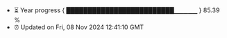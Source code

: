 - ⏳ Year progress { █████████████████████████▁▁▁▁▁ } 85.39 %
- ⏰ Updated on Fri, 08 Nov 2024 12:41:10 GMT

